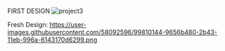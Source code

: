 
FIRST DESIGN
![project3](https://user-images.githubusercontent.com/58092596/99809983-60193500-2b43-11eb-9fcf-af0f38b5437f.png)

Fresh Design:
https://user-images.githubusercontent.com/58092596/99810144-9656b480-2b43-11eb-996a-6143170d6299.png

